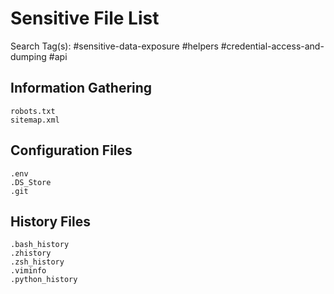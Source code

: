 # Sensitive File List

Search Tag(s): #sensitive-data-exposure #helpers #credential-access-and-dumping #api

## Information Gathering

```
robots.txt
sitemap.xml
```

## Configuration Files

```
.env
.DS_Store
.git
```

## History Files

```
.bash_history
.zhistory
.zsh_history
.viminfo
.python_history
```